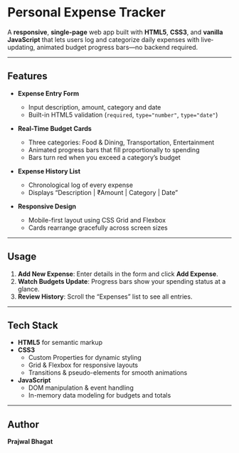 # Personal Expense Tracker

A **responsive**, **single-page** web app built with **HTML5**, **CSS3**, and **vanilla JavaScript** that lets users log and categorize daily expenses with live‐updating, animated budget progress bars—no backend required.

---

## Features

- **Expense Entry Form**  
  - Input description, amount, category and date  
  - Built-in HTML5 validation (`required`, `type="number"`, `type="date"`)

- **Real-Time Budget Cards**  
  - Three categories: Food & Dining, Transportation, Entertainment  
  - Animated progress bars that fill proportionally to spending  
  - Bars turn red when you exceed a category’s budget  

- **Expense History List**  
  - Chronological log of every expense  
  - Displays “Description | ₹Amount | Category | Date”  

- **Responsive Design**  
  - Mobile-first layout using CSS Grid and Flexbox  
  - Cards rearrange gracefully across screen sizes  

---


## Usage

1. **Add New Expense**: Enter details in the form and click **Add Expense**.  
2. **Watch Budgets Update**: Progress bars show your spending status at a glance.  
3. **Review History**: Scroll the “Expenses” list to see all entries.


---

## Tech Stack

- **HTML5** for semantic markup  
- **CSS3**  
  - Custom Properties for dynamic styling  
  - Grid & Flexbox for responsive layouts  
  - Transitions & pseudo-elements for smooth animations  
- **JavaScript**  
  - DOM manipulation & event handling  
  - In-memory data modeling for budgets and totals  

---


## Author

**Prajwal Bhagat**  


